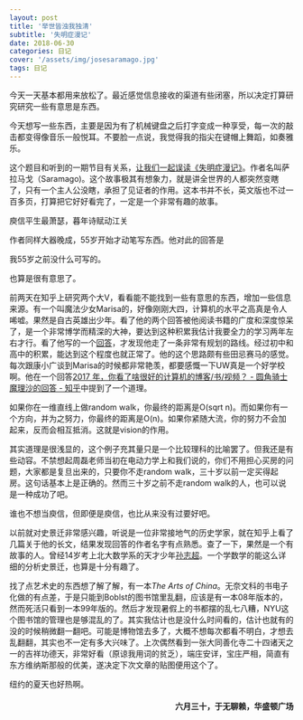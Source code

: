 ```yaml
---
layout: post
title: '举世皆浊我独清'
subtitle: '失明症漫记'
date: 2018-06-30
categories: 日记 
cover: '/assets/img/josesaramago.jpg'
tags: 日记
---
```

今天一天基本都用来放松了。最近感觉信息接收的渠道有些闭塞，所以决定打算研究研究一些有意思是东西。

今天想写一些东西，主要是因为有了机械键盘之后打字变成一种享受，每一次的敲击都变得像音乐一般悦耳。不要脸一点说，我觉得我的指尖在键帽上舞蹈，如奏雅乐。

这个题目和听到的一期节目有关系，[让我们一起误读《失明症漫记》](http://www.culturepotato.com/blog/055)。作者名叫萨拉马戈（Saramago)。这个故事极其有想象力，就是讲全世界的人都突然变瞎了，只有一个主人公没瞎，承担了见证者的作用。这本书并不长，英文版也不过一百多页，打算把它好好看完了，一定是一个非常有趣的故事。

<p class='quote'>
庾信平生最萧瑟，暮年诗赋动江关
</p>

作者同样大器晚成，55岁开始才动笔写东西。他对此的回答是

<p class='quote'>
我55岁之前没什么可写的。
</p>

也算是很有意思了。

前两天在知乎上研究两个大V，看看能不能找到一些有意思的东西，增加一些信息来源。有一个叫魔法少女Marisa的，好像刚刚大四，计算机的水平之高真是令人唏嘘。果然是自古英雄出少年。看了他的两个回答被他阅读书籍的广度和深度惊呆了，是一个非常博学而精深的大神，要达到这种积累我估计我要全力的学习两年左右才行。看了他写的一个[回答](https://www.zhihu.com/question/24693675/answer/54353379)，才发现他走了一条非常有规划的路线。经过初中和高中的积累，能达到这个程度也就正常了。他的这个思路颇有些田忌赛马的感觉。每次跟康小广谈到Marisa的时候都非常艳羡，都要感慨一下UW真是一个好学校啊。他在一个回答[2017 年，你看了啥很好的计算机的博客/书/视频？ - 圆角骑士魔理沙的回答 - 知乎](https://www.zhihu.com/question/263874795/answer/274109668)中提到了一个道理。

<p class='quote'>
如果你在一维直线上做random walk，你最终的距离是O(sqrt n)。而如果你有一个方向，并为之努力，你最终的距离是O(n)。如果你紧随大流，你的努力不会加起来，反而会相互抵消。这就是vision的作用。
</p>

其实道理是很浅显的，这个例子充其量只是一个比较理科的比喻罢了。但我还是有些动容。不禁想起周磊老师当初在电动力学上和我们说的，你们不用担心买房的问题，大家都是复旦出来的，只要你不走random walk，三十岁以前一定买得起房。这句话基本上是正确的。然而三十岁之前不走random walk的人，也可以说是一种成功了吧。

谁也不想当庾信，但即便是庾信，也比从来没有过要好吧。

以前就对史景迁非常感兴趣，听说是一位非常接地气的历史学家，就在知乎上看了几篇关于他的长文，结果发现回答的作者名字有点熟悉。查了一下，果然是一个有故事的人。曾经14岁考上北大数学系的天才少年[孙志超](
https://www.zhihu.com/question/22982735/answer/265572937)。一个学数学的能这么详细的分析史景迁，也算是十分有趣了。

找了点艺术史的东西想了解了解，有一本*The Arts of China*。无奈文科的书电子化做的有点差，于是只能到Boblst的图书馆里乱翻，应该是有一本08年版本的，然而死活只看到一本99年版的。然后才发现暑假上的书都摆的乱七八糟，NYU这个图书馆的管理也是够混乱的了。其实我估计也是没什么时间看的，估计也就有的没的时候稍微翻一翻吧。可能是博物馆去多了，大概不想每次都看不明白，才想去乱翻翻，其实也不一定有多大兴味了。上次偶然看到一张大同善化寺二十四诸天之一的吉祥功德天，非常好看（原谅我用词的贫乏），端庄安详，宝庄严相，简直有东方维纳斯那般的优美，遂决定下次文章的贴图便用这个了。

纽约的夏天也好热啊。
<h4 style='text-align:right'>六月三十，于无聊赖，华盛顿广场</h4>
